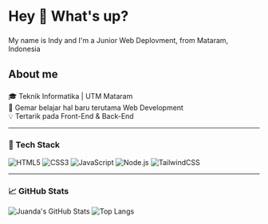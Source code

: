 <h1 align="left">Hey 👋 What's up?</h1>

###

<p align="left">My name is Indy and I'm a Junior Web Deplovment, from Mataram, Indonesia</p>

###

<h2 align="left">About me</h2>

###

🎓 Teknik Informatika | UTM Mataram  
🌱 Gemar belajar hal baru terutama Web Development  
💡 Tertarik pada Front-End & Back-End  

---

### 🔧 Tech Stack
![HTML5](https://img.shields.io/badge/html5-E34F26?style=flat&logo=html5&logoColor=white)
![CSS3](https://img.shields.io/badge/css3-1572B6?style=flat&logo=css3&logoColor=white)
![JavaScript](https://img.shields.io/badge/javascript-F7DF1E?style=flat&logo=javascript&logoColor=black)
![Node.js](https://img.shields.io/badge/node.js-339933?style=flat&logo=node.js&logoColor=white)
![TailwindCSS](https://img.shields.io/badge/tailwindcss-06B6D4?style=flat&logo=tailwind-css&logoColor=white)

---

### 📈 GitHub Stats
![Juanda's GitHub Stats](https://github-readme-stats.vercel.app/api?username=krnwndy&show_icons=true&theme=radical)
![Top Langs](https://github-readme-stats.vercel.app/api/top-langs/?username=krnwndy&layout=compact&theme=radical)
